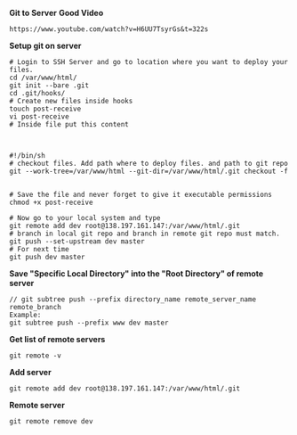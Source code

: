 **Git to Server**
**Good Video**
```
https://www.youtube.com/watch?v=H6UU7TsyrGs&t=322s
```

**Setup git on server**
```
# Login to SSH Server and go to location where you want to deploy your files.
cd /var/www/html/
git init --bare .git
cd .git/hooks/
# Create new files inside hooks
touch post-receive
vi post-receive
# Inside file put this content



#!/bin/sh
# checkout files. Add path where to deploy files. and path to git repo 
git --work-tree=/var/www/html --git-dir=/var/www/html/.git checkout -f


# Save the file and never forget to give it executable permissions
chmod +x post-receive

# Now go to your local system and type
git remote add dev root@138.197.161.147:/var/www/html/.git
# branch in local git repo and branch in remote git repo must match.
git push --set-upstream dev master
# For next time
git push dev master
```

**Save "Specific Local Directory" into the "Root Directory" of remote server**
```
// git subtree push --prefix directory_name remote_server_name remote_branch 
Example:
git subtree push --prefix www dev master
```

**Get list of remote servers**
```
git remote -v
```

**Add server**
```
git remote add dev root@138.197.161.147:/var/www/html/.git
```

**Remote server**
```
git remote remove dev
```
